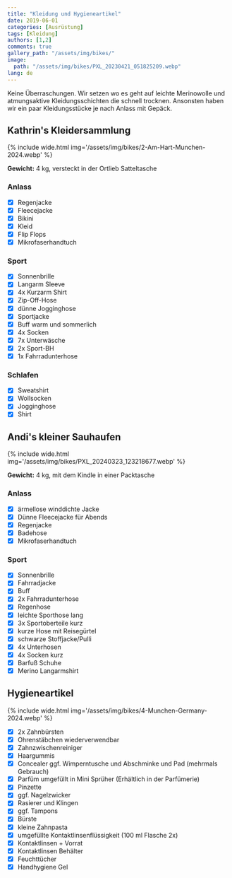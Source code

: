 ```yaml
---
title: "Kleidung und Hygieneartikel"
date: 2019-06-01
categories: [Ausrüstung]
tags: [Kleidung] 
authors: [1,2]
comments: true
gallery_path: "/assets/img/bikes/"
image:
  path: "/assets/img/bikes/PXL_20230421_051825209.webp"
lang: de
---
```


Keine Überraschungen. Wir setzen wo es geht auf leichte Merinowolle und atmungsaktive Kleidungsschichten die schnell trocknen. Ansonsten haben wir ein paar Kleidungsstücke je nach Anlass mit Gepäck.

## Kathrin's Kleidersammlung

{% include wide.html img='/assets/img/bikes/2-Am-Hart-Munchen-2024.webp' %}

**Gewicht:** 4 kg, versteckt in der Ortlieb Satteltasche

### Anlass

- [x] Regenjacke
- [x] Fleecejacke
- [x] Bikini
- [x] Kleid
- [x] Flip Flops
- [x] Mikrofaserhandtuch

### Sport

- [x] Sonnenbrille
- [x] Langarm Sleeve
- [x] 4x Kurzarm Shirt
- [x] Zip-Off-Hose
- [x] dünne Jogginghose
- [x] Sportjacke
- [x] Buff warm und sommerlich
- [x] 4x Socken
- [x] 7x Unterwäsche
- [x] 2x Sport-BH
- [x] 1x Fahrradunterhose

### Schlafen

- [x] Sweatshirt
- [x] Wollsocken
- [x] Jogginghose
- [x] Shirt

## Andi's kleiner Sauhaufen

{% include wide.html img='/assets/img/bikes/PXL_20240323_123218677.webp' %}

**Gewicht:** 4 kg, mit dem Kindle in einer Packtasche

### Anlass

- [x] ärmellose winddichte Jacke
- [x] Dünne Fleecejacke für Abends
- [x] Regenjacke
- [x] Badehose
- [x] Mikrofaserhandtuch

### Sport

- [x] Sonnenbrille
- [x] Fahrradjacke
- [x] Buff
- [x] 2x Fahrradunterhose
- [x] Regenhose
- [x] leichte Sporthose lang
- [x] 3x Sportoberteile kurz
- [x] kurze Hose mit Reisegürtel
- [x] schwarze Stoffjacke/Pulli
- [x] 4x Unterhosen
- [x] 4x Socken kurz
- [x] Barfuß Schuhe
- [x] Merino Langarmshirt

## Hygieneartikel

{% include wide.html img='/assets/img/bikes/4-Munchen-Germany-2024.webp' %}

- [x] 2x Zahnbürsten
- [x] Ohrenstäbchen wiederverwendbar
- [x] Zahnzwischenreiniger
- [x] Haargummis
- [x] Concealer ggf. Wimperntusche und Abschminke und Pad (mehrmals Gebrauch)
- [x] Parfüm umgefüllt in Mini Sprüher (Erhältlich in der Parfümerie)
- [x] Pinzette
- [x] ggf. Nagelzwicker
- [x] Rasierer und Klingen
- [x] ggf. Tampons
- [x] Bürste
- [x] kleine Zahnpasta
- [x] umgefüllte Kontaktlinsenflüssigkeit (100 ml Flasche 2x)
- [x] Kontaktlinsen + Vorrat
- [x] Kontaktlinsen Behälter
- [x] Feuchttücher
- [x] Handhygiene Gel
